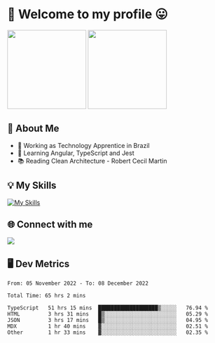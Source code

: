 # 🎉 Welcome to my profile 😛

<div>
  <img height="180em" src="https://github-readme-stats.vercel.app/api?username=VinicciusSantos&show_icons=true&icon_color=fff&include_all_commits=true&count_private=true&bg_color=30,0D1117,394AAB&title_color=fff&text_color=fff"/>
  <img height="180em" src="https://github-readme-stats.vercel.app/api/top-langs/?username=VinicciusSantos&langs_count=8&layout=compact&include_all_commits=true&count_private=true&bg_color=30,324295,324295&title_color=fff&text_color=fff"/>
</div>


## 📖 About Me
- 🔭 Working as Technology Apprentice in Brazil
- 🌱 Learning Angular, TypeScript and Jest
- 📚 Reading Clean Architecture - Robert Cecil Martin

## 💡 My Skills

[![My Skills](https://skills.thijs.gg/icons?i=angular,react,html,css,sass,bootstrap,ts,js,nodejs,git,c,py,postgres)](https://github.com/VinicciusSantos)

## 🌐 Connect with me

<a href="https://www.linkedin.com/in/vinicius-guedes-b817aa223/"><img src="https://img.shields.io/badge/LinkedIn-0077B5?style=for-the-badge&logo=linkedin&logoColor=white"/></a>

## 🖥️ Dev Metrics

<!--START_SECTION:waka-->

```text
From: 05 November 2022 - To: 08 December 2022

Total Time: 65 hrs 2 mins

TypeScript   51 hrs 15 mins  ███████████████████▒░░░░░   76.94 %
HTML         3 hrs 31 mins   █▒░░░░░░░░░░░░░░░░░░░░░░░   05.29 %
JSON         3 hrs 17 mins   █▒░░░░░░░░░░░░░░░░░░░░░░░   04.95 %
MDX          1 hr 40 mins    ▓░░░░░░░░░░░░░░░░░░░░░░░░   02.51 %
Other        1 hr 33 mins    ▓░░░░░░░░░░░░░░░░░░░░░░░░   02.35 %
```

<!--END_SECTION:waka-->
